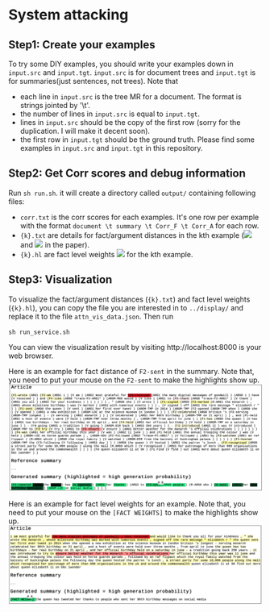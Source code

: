# System attacking


## Step1: Create your examples
To try some DIY examples, you should write your examples down in `input.src` and `input.tgt`. `input.src` is for document trees and `input.tgt` is for summaries(just sentences, not trees). Note that

* each line in `input.src` is the tree MR for a document. The format is strings jointed by '\t'.
* the number of lines in `input.src` is equal to `input.tgt`.
* lines in `input.src` should be the copy of the first row (sorry for the duplication. I will make it decent soon).
* the first row in `input.tgt` should be the ground truth. Please find some examples in `input.src` and `input.tgt` in this repository. 

## Step2: Get Corr scores and debug information

Run `sh run.sh`. it will create a directory called `output/` containing following files:

* `corr.txt` is the corr scores for each examples. It's one row per example with the format `document \t summary \t Corr_F \t Corr_A` for each row.
* `{k}.txt` are details for fact/argument distances in the kth example (<img src="http://latex.codecogs.com/gif.latex?d_{ij}^f" border="0"/> and <img src="http://latex.codecogs.com/gif.latex?d_{ij}^a" border="0"/> in the paper). 
* `{k}.hl` are fact level weights <img src="http://latex.codecogs.com/gif.latex?\mathbf{w}_\ast^f" border="0"/> for the kth example.

## Step3: Visualization

To visualize the fact/argument distances (`{k}.txt`) and fact level weights (`{k}.hl`), you can copy the file you are interested in to `../display/` and replace it to the file `attn_vis_data.json`. Then run

```
sh run_service.sh
```

You can view the visualization result by visiting http://localhost:8000 is your web browser.

Here is an example for fact distance of `F2-sent` in the summary. Note that, you need to put your mouse on the `F2-sent` to make the highlights show up.
![alt text](https://github.com/XinnuoXu/CorrFA_for_Summarizaion/blob/master/display/distance.png)

Here is an example for fact level weights for an example. Note that, you need to put your mouse on the `[FACT WEIGHTS]` to make the highlights show up.
![alt text](https://github.com/XinnuoXu/CorrFA_for_Summarizaion/blob/master/display/weights.png)




